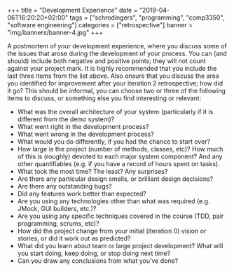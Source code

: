 +++
title = "Development Experience"
date = "2019-04-06T16:20:20+02:00"
tags = ["schrodingers", "programming", "comp3350", "software engineering"]
categories = ["retrospective"]
banner = "img/banners/banner-4.jpg"
+++


A postmortem of your development experience, where you discuss some of the issues that arose during the development of your process. You can (and should) include both negative and positive points; they will not count against your project mark. It is highly recommended that you include the last three items from the list above. Also ensure that you discuss the area you identified for improvement after your iteration 2 retrospective; how did it go? This should be informal, you can choose two or three of the following items to discuss, or something else you find interesting or relevant:

 - What was the overall architecture of your system (particularly if it is different from the demo system)?
 - What went right in the development process?
 - What went wrong in the development process?
 - What would you do differently, if you had the chance to start over?
 - How large is the project (number of methods, classes, etc)? How much of this is (roughly) devoted to each major system component? And any other quantifiables (e.g. if you have a record of hours spent on tasks).
 - What took the most time? The least? Any surprises?
 - Are there any particular design smells, or brilliant design decisions?
 - Are there any outstanding bugs?
 - Did any features work better than expected?
 - Are you using any technologies other than what was required (e.g. JMock, GUI builders, etc.)?
 - Are you using any specific techniques covered in the course (TDD, pair programming, scrums, etc)?
 - How did the project change from your initial (iteration 0) vision or stories, or did it work out as predicted?
 - What did you learn about team or large project development? What will you start doing, keep doing, or stop doing next time?
 - Can you draw any conclusions from what you’ve done?
